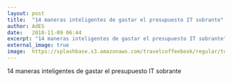 ```yaml
---
layout: post
title:  "14 maneras inteligentes de gastar el presupuesto IT sobrante"
author: AdES
date:   2018-11-09 06:44
excerpt: "14 maneras inteligentes de gastar el presupuesto IT sobrante"
external_image: true
image:  https://splashbase.s3.amazonaws.com/travelcoffeebook/regular/tumblr_ovdzw9mrqm1ta0hnbo1_1280.jpg
---
```

14 maneras inteligentes de gastar el presupuesto IT sobrante